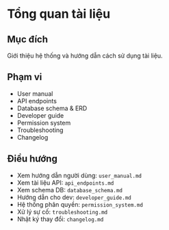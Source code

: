 # Tổng quan tài liệu

## Mục đích
Giới thiệu hệ thống và hướng dẫn cách sử dụng tài liệu.

## Phạm vi
- User manual
- API endpoints
- Database schema & ERD
- Developer guide
- Permission system
- Troubleshooting
- Changelog

## Điều hướng
- Xem hướng dẫn người dùng: `user_manual.md`
- Xem tài liệu API: `api_endpoints.md`
- Xem schema DB: `database_schema.md`
- Hướng dẫn cho dev: `developer_guide.md`
- Hệ thống phân quyền: `permission_system.md`
- Xử lý sự cố: `troubleshooting.md`
- Nhật ký thay đổi: `changelog.md`

